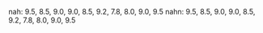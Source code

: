 nah: 9.5, 8.5, 9.0, 9.0, 8.5, 9.2, 7.8, 8.0, 9.0, 9.5
nahn: 9.5, 8.5, 9.0, 9.0, 8.5, 9.2, 7.8, 8.0, 9.0, 9.5
